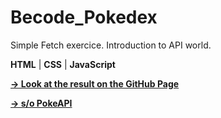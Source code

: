 # Becode_Pokedex

Simple Fetch exercice. Introduction to API world.

**HTML** | **CSS** | **JavaScript**

**[-> Look at the result on the GitHub Page](https://victort-github.github.io/Becode_Pokedex/)**

**[-> s/o PokeAPI](https://pokeapi.co/)**
